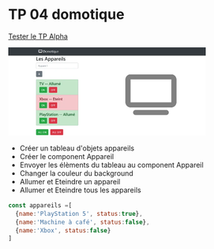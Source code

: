 # TP 04 domotique

[Tester le TP Alpha](https://www.sevenvalley.fr/tp-javascript/tpd) 

<img src="../../img/tp/tpd.webp" width="400">

- Créer un tableau d'objets appareils
- Créer le component Appareil
- Envoyer les élèments du tableau au component Appareil
- Changer la couleur du background
- Allumer et Eteindre un appareil
- Allumer et Eteindre tous les appareils
  


```js
const appareils =[
  {name:'PlayStation 5', status:true},
  {name:'Machine à café', status:false},
  {name:'Xbox', status:false}
]
```